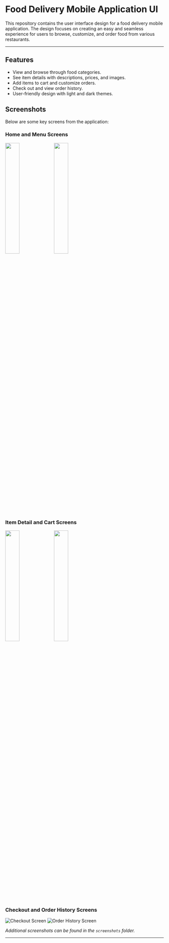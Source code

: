 # Food Delivery Mobile Application UI

This repository contains the user interface design for a food delivery mobile application. The design focuses on creating an easy and seamless experience for users to browse, customize, and order food from various restaurants.

---

## Features

- View and browse through food categories.
- See item details with descriptions, prices, and images.
- Add items to cart and customize orders.
- Check out and view order history.
- User-friendly design with light and dark themes.

## Screenshots

Below are some key screens from the application:

### Home and Menu Screens
<p float="left">
  <img src="https://github.com/user-attachments/assets/5c3ba1d7-5751-4baf-bf5e-adeb4ea7e725" width="30%" />
  <img src="https://github.com/user-attachments/assets/15d13f6c-5d80-4659-9170-da8bf1c40366" width="30%" />
</p>

### Item Detail and Cart Screens
<p float="left">
  <img src="https://github.com/user-attachments/assets/c1bc8a99-3cb5-48a3-a82b-f9b067b1dfb6" width="30%" />
  <img src="https://github.com/user-attachments/assets/893878fe-c251-4cd2-b26a-8fd67501bb09" width="30%" />
</p>


### Checkout and Order History Screens
![Checkout Screen](screenshots/checkout.png)
![Order History Screen](screenshots/order_history.png)

*Additional screenshots can be found in the `screenshots` folder.*

---
